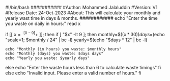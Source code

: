 #!/bin/bash
###########
#Author: Mohammed Jalaluddin
#Version: V1
#Release Date: 24-Oct-2023
#About: This will calculate your monthly and yearly wast time in days & months.
############
echo "Enter the time you waste on daily in hours:"
read x

if [[ $x =~ ^[0-9]+$ ]]; then
  if [ "$x" -lt 9 ]; then
    monthly=$(($x * 30))
    days=$(echo "scale=1; $monthly / 24" | bc -l)
    yearly=$(echo "$days * 12" | bc -l)

    echo "Monthly (in hours) you waste: $monthly hours"
    echo "Monthly (days) you waste: $days days"
    echo "Yearly you waste: $yearly days"
  else
    echo "Enter the waste hours less than 6 to calculate waste timings"
  fi
else
  echo "Invalid input. Please enter a valid number of hours."
fi
